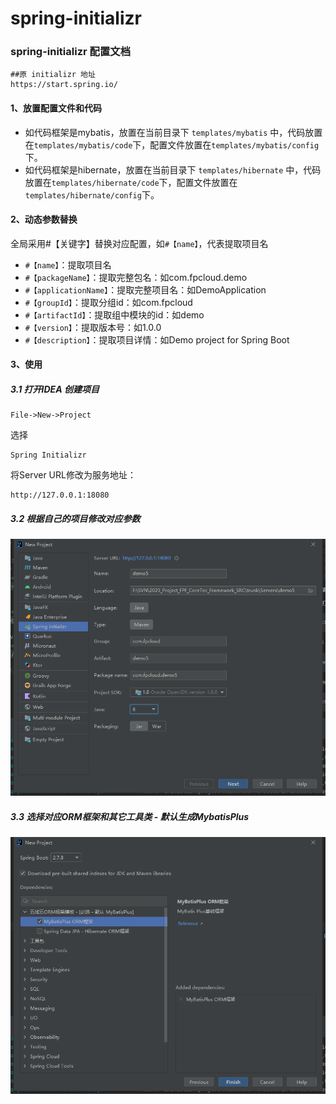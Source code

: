 # spring-initializr

### spring-initializr 配置文档
```text 
##原 initializr 地址
https://start.spring.io/
```
#### 1、放置配置文件和代码
* 如代码框架是mybatis，放置在当前目录下
``templates/mybatis``
中，代码放置在``templates/mybatis/code``下，配置文件放置在``templates/mybatis/config``下。
* 如代码框架是hibernate，放置在当前目录下
  ``templates/hibernate``
  中，代码放置在``templates/hibernate/code``下，配置文件放置在``templates/hibernate/config``下。
#### 2、动态参数替换
全局采用#【关键字】替换对应配置，如``#【name】``，代表提取项目名
* ``#【name】``：提取项目名
* ``#【packageName】``：提取完整包名：如com.fpcloud.demo
* ``#【applicationName】``：提取完整项目名：如DemoApplication
* ``#【groupId】``：提取分组id：如com.fpcloud
* ``#【artifactId】``：提取组中模块的id：如demo
* ``#【version】``：提取版本号：如1.0.0
* ``#【description】``：提取项目详情：如Demo project for Spring Boot

#### 3、使用
##### 3.1 打开IDEA 创建项目
```text
File->New->Project
```
选择 
```text
Spring Initializr
```
将Server URL修改为服务地址：
```text
http://127.0.0.1:18080
```
##### 3.2 根据自己的项目修改对应参数
![配置项目信息](./images/img_1.png)
##### 3.3 选择对应ORM框架和其它工具类 - 默认生成MybatisPlus
![配置引入插件](./images/img.png)
